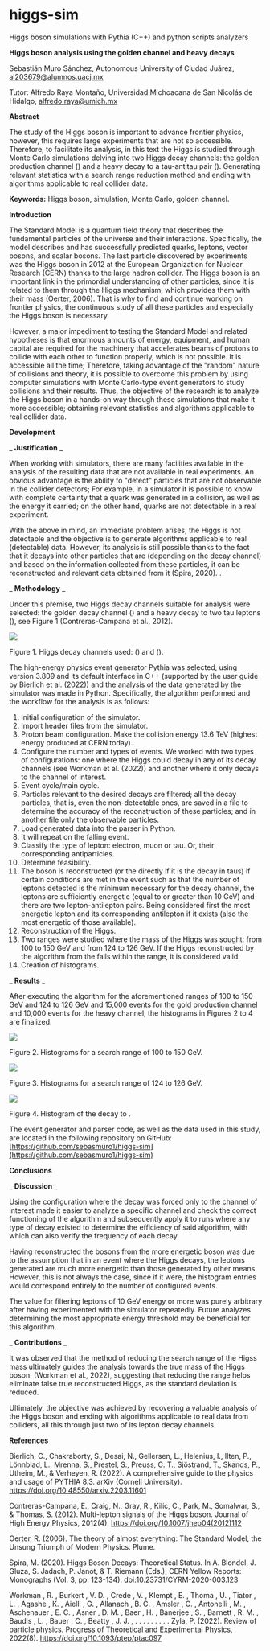 # higgs-sim
Higgs boson simulations with Pythia (C++) and python scripts analyzers


**Higgs boson analysis using the golden channel and heavy decays**

Sebastián Muro Sánchez, Autonomous University of Ciudad Juárez, al203679@alumnos.uacj.mx

Tutor: Alfredo Raya Montaño, Universidad Michoacana de San Nicolás de Hidalgo, alfredo.raya@umich.mx

**Abstract**

The study of the Higgs boson is important to advance frontier physics, however, this requires large experiments that are not so accessible. Therefore, to facilitate its analysis, in this text the Higgs is studied through Monte Carlo simulations delving into two Higgs decay channels: the golden production channel () and a heavy decay to a tau-antitau pair (). Generating relevant statistics with a search range reduction method and ending with algorithms applicable to real collider data.

**Keywords:** Higgs boson, simulation, Monte Carlo, golden channel.

**Introduction**

The Standard Model is a quantum field theory that describes the fundamental particles of the universe and their interactions. Specifically, the model describes and has successfully predicted quarks, leptons, vector bosons, and scalar bosons. The last particle discovered by experiments was the Higgs boson in 2012 at the European Organization for Nuclear Research (CERN) thanks to the large hadron collider. The Higgs boson is an important link in the primordial understanding of other particles, since it is related to them through the Higgs mechanism, which provides them with their mass (Oerter, 2006). That is why to find and continue working on frontier physics, the continuous study of all these particles and especially the Higgs boson is necessary.

However, a major impediment to testing the Standard Model and related hypotheses is that enormous amounts of energy, equipment, and human capital are required for the machinery that accelerates beams of protons to collide with each other to function properly, which is not possible. It is accessible all the time; Therefore, taking advantage of the "random" nature of collisions and theory, it is possible to overcome this problem by using computer simulations with Monte Carlo-type event generators to study collisions and their results. Thus, the objective of the research is to analyze the Higgs boson in a hands-on way through these simulations that make it more accessible; obtaining relevant statistics and algorithms applicable to real collider data.

**Development**

_ **Justification** _

When working with simulators, there are many facilities available in the analysis of the resulting data that are not available in real experiments. An obvious advantage is the ability to "detect" particles that are not observable in the collider detectors; For example, in a simulator it is possible to know with complete certainty that a quark was generated in a collision, as well as the energy it carried; on the other hand, quarks are not detectable in a real experiment.

With the above in mind, an immediate problem arises, the Higgs is not detectable and the objective is to generate algorithms applicable to real (detectable) data. However, its analysis is still possible thanks to the fact that it decays into other particles that are (depending on the decay channel) and based on the information collected from these particles, it can be reconstructed and relevant data obtained from it (Spira, 2020). .

_ **Methodology** _

Under this premise, two Higgs decay channels suitable for analysis were selected: the golden decay channel () and a heavy decay to two tau leptons (), see Figure 1 (Contreras-Campana et al., 2012).

![](https://github.com/sebasmuro1/higgs-sim/blob/main/images/Fig%201.png)

Figure 1. Higgs decay channels used: () and ().

The high-energy physics event generator Pythia was selected, using version 3.809 and its default interface in C++ (supported by the user guide by Bierlich et al. (2022)) and the analysis of the data generated by the simulator was made in Python. Specifically, the algorithm performed and the workflow for the analysis is as follows:

1. Initial configuration of the simulator.
  1. Import header files from the simulator.
  2. Proton beam configuration. Make the collision energy 13.6 TeV (highest energy produced at CERN today).
  3. Configure the number and types of events. We worked with two types of configurations: one where the Higgs could decay in any of its decay channels (see Workman et al. (2022)) and another where it only decays to the channel of interest.
2. Event cycle/main cycle.
  1. Particles relevant to the desired decays are filtered; all the decay particles, that is, even the non-detectable ones, are saved in a file to determine the accuracy of the reconstruction of these particles; and in another file only the observable particles.
3. Load generated data into the parser in Python.
4. It will repeat on the falling event.
  1. Classify the type of lepton: electron, muon or tau. Or, their corresponding antiparticles.
5. Determine feasibility.
  1. The boson is reconstructed (or the directly if it is the decay in taus) if certain conditions are met in the event such as that the number of leptons detected is the minimum necessary for the decay channel, the leptons are sufficiently energetic (equal to or greater than 10 GeV) and there are two lepton-antilepton pairs. Being considered first the most energetic lepton and its corresponding antilepton if it exists (also the most energetic of those available).
6. Reconstruction of the Higgs.
  1. Two ranges were studied where the mass of the Higgs was sought: from 100 to 150 GeV and from 124 to 126 GeV. If the Higgs reconstructed by the algorithm from the falls within the range, it is considered valid.
7. Creation of histograms.

_ **Results** _

After executing the algorithm for the aforementioned ranges of 100 to 150 GeV and 124 to 126 GeV and 15,000 events for the gold production channel and 10,000 events for the heavy channel, the histograms in Figures 2 to 4 are finalized.

![](https://github.com/sebasmuro1/higgs-sim/blob/main/images/Fig%202.png)

Figure 2. Histograms for a search range of 100 to 150 GeV.

![](https://github.com/sebasmuro1/higgs-sim/blob/main/images/Fig%203.png)

Figure 3. Histograms for a search range of 124 to 126 GeV.

![](https://github.com/sebasmuro1/higgs-sim/blob/main/images/Fig%204.png)

Figure 4. Histogram of the decay to .

The event generator and parser code, as well as the data used in this study, are located in the following repository on GitHub:[https://github.com/sebasmuro1/higgs-sim](https://github.com/sebasmuro1/higgs-sim)

**Conclusions**

_ **Discussion** _

Using the configuration where the decay was forced only to the channel of interest made it easier to analyze a specific channel and check the correct functioning of the algorithm and subsequently apply it to runs where any type of decay existed to determine the efficiency of said algorithm, with which can also verify the frequency of each decay.

Having reconstructed the bosons from the more energetic boson was due to the assumption that in an event where the Higgs decays, the leptons generated are much more energetic than those generated by other means. However, this is not always the case, since if it were, the histogram entries would correspond entirely to the number of configured events.

The value for filtering leptons of 10 GeV energy or more was purely arbitrary after having experimented with the simulator repeatedly. Future analyzes determining the most appropriate energy threshold may be beneficial for this algorithm.

_ **Contributions** _

It was observed that the method of reducing the search range of the Higss mass ultimately guides the analysis towards the true mass of the Higgs boson. (Workman et al., 2022), suggesting that reducing the range helps eliminate false true reconstructed Higgs, as the standard deviation is reduced.

Ultimately, the objective was achieved by recovering a valuable analysis of the Higgs boson and ending with algorithms applicable to real data from colliders, all this through just two of its lepton decay channels.

**References**

Bierlich, C., Chakraborty, S., Desai, N., Gellersen, L., Helenius, I., Ilten, P., Lönnblad, L., Mrenna, S., Prestel, S., Preuss, C. T., Sjöstrand, T., Skands, P., Utheim, M., & Verheyen, R. (2022). A comprehensive guide to the physics and usage of PYTHIA 8.3. arXiv (Cornell University). https://doi.org/10.48550/arxiv.2203.11601

Contreras-Campana, E., Craig, N., Gray, R., Kilic, C., Park, M., Somalwar, S., & Thomas, S. (2012). Multi-lepton signals of the Higgs boson. Journal of High Energy Physics, 2012(4). https://doi.org/10.1007/jhep04(2012)112

Oerter, R. (2006). The theory of almost everything: The Standard Model, the Unsung Triumph of Modern Physics. Plume.

Spira, M. (2020). Higgs Boson Decays: Theoretical Status. In A. Blondel, J. Gluza, S. Jadach, P. Janot, & T. Riemann (Eds.), CERN Yellow Reports: Monographs (Vol. 3, pp. 123-134). doi:10.23731/CYRM-2020-003.123

Workman , R. , Burkert , V. D. , Crede , V. , Klempt , E. , Thoma , U. , Tiator , L. , Agashe , K. , Aielli , G. , Allanach , B. C. , Amsler , C. , Antonelli , M. , Aschenauer , E. C. , Asner , D. M. , Baer , H. , Banerjee , S. , Barnett , R. M. , Baudis , L. , Bauer , C. , Beatty , J. J. , . . . . . . . . . Zyla, P. (2022). Review of particle physics. Progress of Theoretical and Experimental Physics, 2022(8). https://doi.org/10.1093/ptep/ptac097
